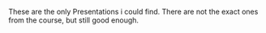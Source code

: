 These are the only Presentations i could find. There are not the exact ones from the course, but still good enough. 
